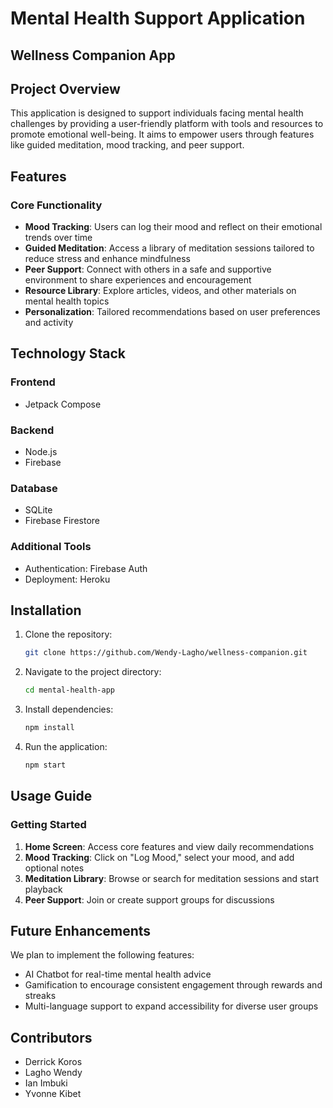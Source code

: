 # Mental Health Support Application
## Wellness Companion App

## Project Overview
This application is designed to support individuals facing mental health challenges by providing a user-friendly platform with tools and resources to promote emotional well-being. It aims to empower users through features like guided meditation, mood tracking, and peer support.

## Features

### Core Functionality
- **Mood Tracking**: Users can log their mood and reflect on their emotional trends over time
- **Guided Meditation**: Access a library of meditation sessions tailored to reduce stress and enhance mindfulness
- **Peer Support**: Connect with others in a safe and supportive environment to share experiences and encouragement
- **Resource Library**: Explore articles, videos, and other materials on mental health topics
- **Personalization**: Tailored recommendations based on user preferences and activity

## Technology Stack

### Frontend
- Jetpack Compose

### Backend
- Node.js
- Firebase

### Database
- SQLite
- Firebase Firestore

### Additional Tools
- Authentication: Firebase Auth
- Deployment: Heroku

## Installation

1. Clone the repository:
   ```bash
   git clone https://github.com/Wendy-Lagho/wellness-companion.git
   ```

2. Navigate to the project directory:
   ```bash
   cd mental-health-app
   ```

3. Install dependencies:
   ```bash
   npm install
   ```

4. Run the application:
   ```bash
   npm start
   ```

## Usage Guide

### Getting Started
1. **Home Screen**: Access core features and view daily recommendations
2. **Mood Tracking**: Click on "Log Mood," select your mood, and add optional notes
3. **Meditation Library**: Browse or search for meditation sessions and start playback
4. **Peer Support**: Join or create support groups for discussions

## Future Enhancements

We plan to implement the following features:

- AI Chatbot for real-time mental health advice
- Gamification to encourage consistent engagement through rewards and streaks
- Multi-language support to expand accessibility for diverse user groups

## Contributors

- Derrick Koros
- Lagho Wendy
- Ian Imbuki
- Yvonne Kibet
